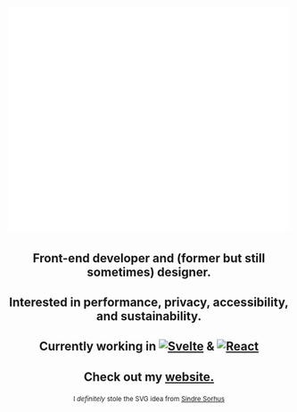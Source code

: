 <h1>
  <img src="name.svg" width="800" height="400" alt="Ryan Filler, Front-End Developer" style="--background: red;" />
</h1>

<ul style="list-style: none; padding: 0; margin:0; text-align: center">
  <li>
    <h2>
      Front-end developer and (former but still sometimes) designer.
    </h2>
  </li>
  <li>
    <h2>
      Interested in performance, privacy, accessibility, and sustainability.
    </h2>
  </li>
  <li>
    <h2>
      Currently working in <a href="https://svelte.dev/"><img src='https://github.com/ryanfiller/ryanfiller/blob/main/svelte-logo.svg' alt ='Svelte' /></a> & <a href="https://reactjs.org/"><img src='https://github.com/ryanfiller/ryanfiller/blob/main/react-logo.svg' alt ='React' /></a>
    </h2>
  </li>
  <li>
    <h2>
      Check out my <a href="https://ryanfiller.com">website.</a>
    </h2>
  </li>
  <li>
    <small>
      I <em>definitely</em> stole the SVG idea from <a href="https://github.com/sindresorhus/css-in-readme-like-wat">Sindre Sorhus</a>
    </small>
  </li>
</ul>
